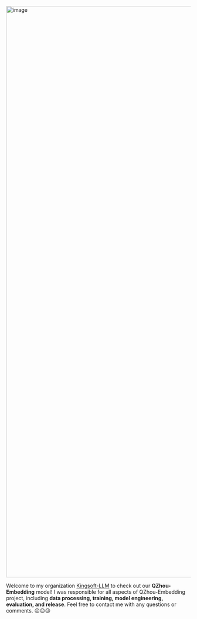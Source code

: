 <img width="3944" height="1555" alt="image" src="https://github.com/user-attachments/assets/be9ab562-7d18-4d2b-874a-4f3d6c0788c4" />

Welcome to my organization <a href="https://github.com/Kingsoft-LLM/QZhou-Embedding/">Kingsoft-LLM</a> to check out our **QZhou-Embedding** model!
I was responsible for all aspects of QZhou-Embedding project, including **data processing, training, model engineering, evaluation, and release**. Feel free to contact me with any questions or comments. 😉😉😉
